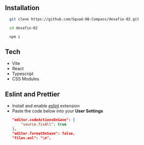 
## Installation

```bash
  git clone https://github.com/Squad-08-Compass/desafio-02.git
```

```bash
  cd desafio-02
```

```bash
  npm i
```
## Tech

- Vite  
- React
- Typescript
- CSS Modules

## Eslint and Prettier

- Install and enable [eslint](https://marketplace.visualstudio.com/items?itemName=dbaeumer.vscode-eslint) extension
- Paste the code below into your **User Settings**
  ```json
  "editor.codeActionsOnSave": {
      "source.fixAll": true
  },
  "editor.formatOnSave": false,
  "files.eol": "\n",
  ```
